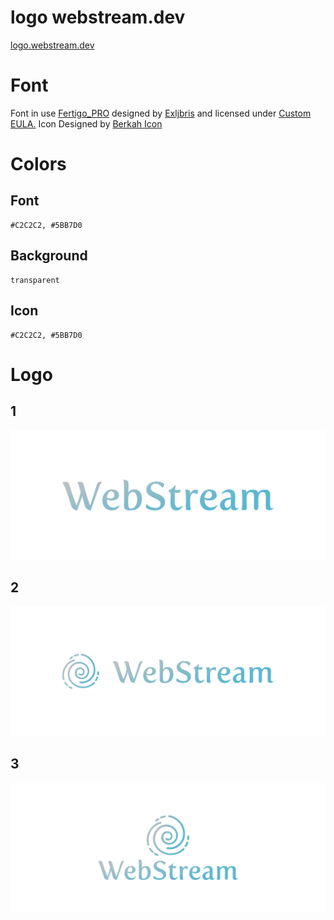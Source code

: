 # logo webstream.dev
[logo.webstream.dev](https://logo.webstream.dev)


# Font

Font in use <a target="_blank" href="https://www.fontspring.com/fonts/exljbris/fertigo-pro/fertigo-pro-regular">Fertigo_PRO</a> designed by
<a target="_blank" href="https://www.exljbris.com/">Exljbris</a>
and licensed under
<a target="_blank" href="https://www.fontsquirrel.com/license/fertigo-pro">Custom EULA.</a>
  Icon Designed by
  <a target="_blank" href="https://thenounproject.com/berkahicon">Berkah Icon</a>

# Colors

## Font

    #C2C2C2, #5BB7D0

## Background

    transparent

## Icon

    #C2C2C2, #5BB7D0



# Logo

## 1
![1/cover.png](1/cover.png)

## 2
![2/cover.png](2/cover.png)

## 3
![3/cover.png](3/cover.png)
